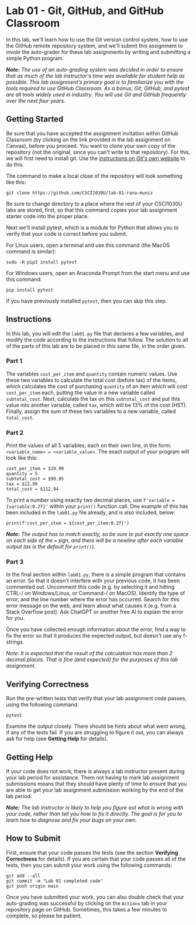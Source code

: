 # Lab 01 - Git, GitHub, and GitHub Classroom

In this lab, we'll learn how to use the Git version control system, how to use the GitHub remote repository system, and we'll submit this assignment to invole the auto-grader for these lab assignments by writing and submitting a simple Python program.

_**Note:** The use of an auto-grading system was decided in order to ensure that as much of the lab instructor's time was available for student help as possible.  This lab assignment's primary goal is to familiarize you with the tools required to use GitHub Classroom.  As a bonus, Git, GitHub, and pytest are all tools widely used in industry.  You will use Git and GitHub frequently over the next four years._

## Getting Started

Be sure that you have accepted the assignment invitation within GitHub Classroom (by clicking on the link provided in the lab assignment on Canvas), before you proceed.  You want to clone your own copy of the repository (not the original, since you can't write to that repository).  For this, we will first need to install git.  Use the [instructions on Git's own website](https://git-scm.com/book/en/v2/Getting-Started-Installing-Git) to do this.

The command to make a local close of the repository will look something like this:

```
git clone https://github.com/CSCI1030U/lab-01-rana-muniz
```

Be sure to change directory to a place where the rest of your CSCI1030U labs are stored, first, so that this command copies your lab assignment starter code into the proper place.

Next we'll install pytest, which is a module for Python that allows you to verify that your code is correct before you submit.

For Linux users, open a terminal and use this command (the MacOS command is similar):

`sudo -H pip3 install pytest`

For Windows users, open an Anaconda Prompt from the start menu and use this command:

`pip install pytest`

If you have previously installed `pytest`, then you can skip this step.


## Instructions

In this lab, you will edit the `lab01.py` file that declares a few variables, and modify the code according to the instructions that follow.  The solution to all of the parts of this lab are to be placed in this same file, in the order given.


### Part 1

The variables `cost_per_item` and `quantity` contain numeric values.  Use these two variables to calculate the total cost (before tax) of the items, which calculates the cost of purchasing `quantity` of an item which will cost `cost_per_item` each, putting the value in a new variable called `subtotal_cost`.  Next, calculate the tax on this `subtotal_cost` and put this value into another variable, called `tax`, which will be 13% of the cost (HST).  Finally, assign the sum of these two variables to a new variable, called `total_cost`.


### Part 2

Print the values of all 5 variables, each on their own line, in the form:  `<variable_name> = <variable_value>`.  The exact output of your program will look like this:

```
cost_per_item = $19.99
quantity = 5
subtotal_cost = $99.95
tax = $12.99
total_cost = $112.94
```

To print a number using exactly two decimal places, use `f'variable = {variable:0.2f}'` within your `print()` function call.  One example of this has been included in the `lab01.py` file already, and is also included, below:

```
print(f'cost_per_item = ${cost_per_item:0.2f}')
```


_**Note:** The output has to match exactly, so be sure to put exactly one space on each side of the `=` sign, and there will be a newline after each variable output (as is the default for `print()`)._

### Part 3

In the final section within `lab01.py`, there is a simple program that contains an error.  So that it doesn't interfere with your previous code, it has been commented out.  Uncomment this code (e.g. by selecting it and hitting CTRL-/ on Windows/Linux, or Command-/ on MacOS).  Identify the type of error, and the line number where the error has occurred.  Search for this error message on the web, and learn about what causes it (e.g. from a Stack Overflow post).  Ask ChatGPT or another free AI to explain the error for you.

Once you have collected enough information about the error, find a way to fix the error so that it produces the expected output, but doesn't use any f-strings.

_Note: It is expected that the result of the calculation has more than 2 decimal places.  That is fine (and expected) for the purposes of this lab assignment._

## Verifying Correctness

Run the pre-written tests that verify that your lab assignment code passes, using the following command:

`pytest`

Examine the output closely.  There should be hints about what went wrong, if any of the tests fail.  If you are struggling to figure it out, you can always ask for help (see __Getting Help__ for details).


## Getting Help

If your code does not work, there is always a lab instructor present during your lab period for assistance.  Them not having to mark lab assignment submissions means that they should have plenty of time to ensure that you are able to get your lab assignment submission working by the end of the lab period.

_**Note:** The lab instructor is likely to help you figure out what is wrong with your code, rather than tell you how to fix it directly.  The goal is for you to learn how to diagnose and fix your bugs on your own._



## How to Submit

First, ensure that your code passes the tests (see the section __Verifying Correctness__ for details).  If you are certain that your code passes all of the tests, then you can submit your work using the following commands:

```
git add --all
git commit -m "Lab 01 completed code"
git push origin main
```

Once you have submitted your work, you can also double check that your auto-grading was successful by clicking on the `Actions` tab in your repository page on GitHub.  Sometimes, this takes a few minutes to complete, so please be patient.
